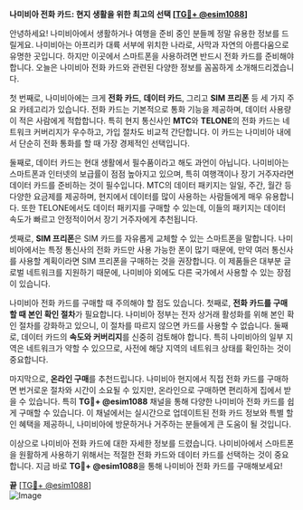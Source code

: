 **나미비아 전화 카드: 현지 생활을 위한 최고의 선택 [[TG💪+ @esim1088](https://t.me/s/esim1088)]**

안녕하세요! 나미비아에서 생활하거나 여행을 준비 중인 분들께 정말 유용한 정보를 드릴게요. 나미비아는 아프리카 대륙 서부에 위치한 나라로, 사막과 자연의 아름다움으로 유명한 곳입니다. 하지만 이곳에서 스마트폰을 사용하려면 반드시 전화 카드를 준비해야 합니다. 오늘은 나미비아 전화 카드와 관련된 다양한 정보를 꼼꼼하게 소개해드리겠습니다.

첫 번째로, 나미비아에는 크게 **전화 카드**, **데이터 카드**, 그리고 **SIM 프리폰** 등 세 가지 주요 카테고리가 있습니다. 전화 카드는 기본적으로 통화 기능을 제공하며, 데이터 사용량이 적은 사람에게 적합합니다. 특히 현지 통신사인 **MTC**와 **TELONE**의 전화 카드는 네트워크 커버리지가 우수하고, 가입 절차도 비교적 간단합니다. 이 카드는 나미비아 내에서 단순히 전화 통화를 할 때 가장 경제적인 선택입니다.

둘째로, 데이터 카드는 현대 생활에서 필수품이라고 해도 과언이 아닙니다. 나미비아는 스마트폰과 인터넷의 보급률이 점점 높아지고 있으며, 특히 여행객이나 장기 거주자라면 데이터 카드를 준비하는 것이 필수입니다. MTC의 데이터 패키지는 일일, 주간, 월간 등 다양한 요금제를 제공하며, 현지에서 데이터를 많이 사용하는 사람들에게 매우 유용합니다. 또한 TELONE에서도 데이터 패키지를 구매할 수 있는데, 이들의 패키지는 데이터 속도가 빠르고 안정적이어서 장기 거주자에게 추천됩니다.

셋째로, **SIM 프리폰**은 SIM 카드를 자유롭게 교체할 수 있는 스마트폰을 말합니다. 나미비아에서는 특정 통신사의 전화 카드만 사용 가능한 폰이 많기 때문에, 만약 여러 통신사를 사용할 계획이라면 SIM 프리폰을 구매하는 것을 권장합니다. 이 제품들은 대부분 글로벌 네트워크를 지원하기 때문에, 나미비아 외에도 다른 국가에서 사용할 수 있는 장점이 있습니다.

나미비아 전화 카드를 구매할 때 주의해야 할 점도 있습니다. 첫째로, **전화 카드를 구매할 때 본인 확인 절차**가 필요합니다. 나미비아 정부는 전자 상거래 활성화를 위해 본인 확인 절차를 강화하고 있으니, 이 절차를 따르지 않으면 카드를 사용할 수 없습니다. 둘째로, 데이터 카드의 **속도와 커버리지**를 신중히 검토해야 합니다. 특히 나미비아의 일부 지역은 네트워크가 약할 수 있으므로, 사전에 해당 지역의 네트워크 상태를 확인하는 것이 중요합니다.

마지막으로, **온라인 구매**를 추천드립니다. 나미비아 현지에서 직접 전화 카드를 구매하면 번거로운 절차와 시간이 소요될 수 있지만, 온라인으로 구매하면 편리하게 집에서 받을 수 있습니다. 특히 **TG💪+ @esim1088** 채널을 통해 다양한 나미비아 전화 카드를 쉽게 구매할 수 있습니다. 이 채널에서는 실시간으로 업데이트된 전화 카드 정보와 특별 할인 혜택을 제공하니, 나미비아에 방문하거나 거주하는 분들에게 큰 도움이 될 것입니다.

이상으로 나미비아 전화 카드에 대한 자세한 정보를 드렸습니다. 나미비아에서 스마트폰을 원활하게 사용하기 위해서는 적절한 전화 카드와 데이터 카드를 선택하는 것이 중요합니다. 지금 바로 **TG💪+ @esim1088**을 통해 나미비아 전화 카드를 구매해보세요!

**끝** [[TG💪+ @esim1088](https://t.me/s/esim1088)]  
![Image](https://i.postimg.cc/Y0z9fWf4/image.png)